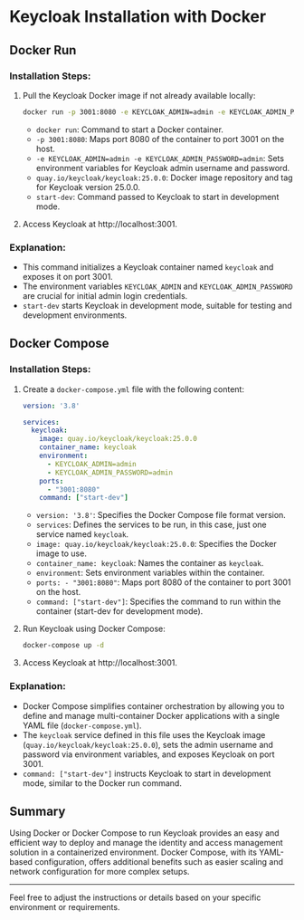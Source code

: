 # Keycloak Installation with Docker

## Docker Run

### Installation Steps:

1. Pull the Keycloak Docker image if not already available locally:
   ```bash
   docker run -p 3001:8080 -e KEYCLOAK_ADMIN=admin -e KEYCLOAK_ADMIN_PASSWORD=admin quay.io/keycloak/keycloak:25.0.0 start-dev
   ```

   - `docker run`: Command to start a Docker container.
   - `-p 3001:8080`: Maps port 8080 of the container to port 3001 on the host.
   - `-e KEYCLOAK_ADMIN=admin -e KEYCLOAK_ADMIN_PASSWORD=admin`: Sets environment variables for Keycloak admin username and password.
   - `quay.io/keycloak/keycloak:25.0.0`: Docker image repository and tag for Keycloak version 25.0.0.
   - `start-dev`: Command passed to Keycloak to start in development mode.

2. Access Keycloak at http://localhost:3001.

### Explanation:

- This command initializes a Keycloak container named `keycloak` and exposes it on port 3001.
- The environment variables `KEYCLOAK_ADMIN` and `KEYCLOAK_ADMIN_PASSWORD` are crucial for initial admin login credentials.
- `start-dev` starts Keycloak in development mode, suitable for testing and development environments.

## Docker Compose

### Installation Steps:

1. Create a `docker-compose.yml` file with the following content:

   ```yaml
   version: '3.8'

   services:
     keycloak:
       image: quay.io/keycloak/keycloak:25.0.0
       container_name: keycloak
       environment:
         - KEYCLOAK_ADMIN=admin
         - KEYCLOAK_ADMIN_PASSWORD=admin
       ports:
         - "3001:8080"
       command: ["start-dev"]
   ```

   - `version: '3.8'`: Specifies the Docker Compose file format version.
   - `services`: Defines the services to be run, in this case, just one service named `keycloak`.
   - `image: quay.io/keycloak/keycloak:25.0.0`: Specifies the Docker image to use.
   - `container_name: keycloak`: Names the container as `keycloak`.
   - `environment`: Sets environment variables within the container.
   - `ports: - "3001:8080"`: Maps port 8080 of the container to port 3001 on the host.
   - `command: ["start-dev"]`: Specifies the command to run within the container (start-dev for development mode).

2. Run Keycloak using Docker Compose:
   ```bash
   docker-compose up -d
   ```

3. Access Keycloak at http://localhost:3001.

### Explanation:

- Docker Compose simplifies container orchestration by allowing you to define and manage multi-container Docker applications with a single YAML file (`docker-compose.yml`).
- The `keycloak` service defined in this file uses the Keycloak image (`quay.io/keycloak/keycloak:25.0.0`), sets the admin username and password via environment variables, and exposes Keycloak on port 3001.
- `command: ["start-dev"]` instructs Keycloak to start in development mode, similar to the Docker run command.

## Summary

Using Docker or Docker Compose to run Keycloak provides an easy and efficient way to deploy and manage the identity and access management solution in a containerized environment. Docker Compose, with its YAML-based configuration, offers additional benefits such as easier scaling and network configuration for more complex setups.

---

Feel free to adjust the instructions or details based on your specific environment or requirements.